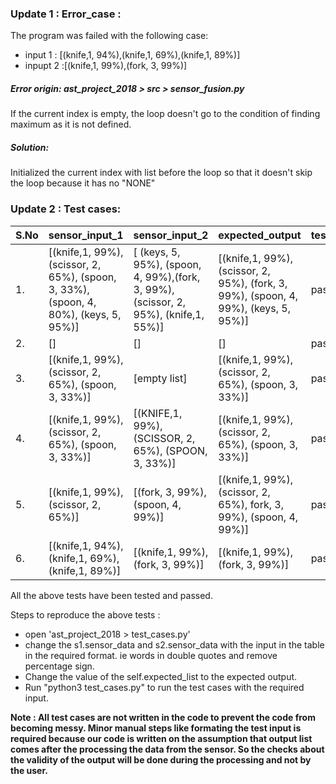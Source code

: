 
### Update 1 : Error_case :

The program was failed with the following case:    
* input 1 : [(knife,1, 94%),(knife,1, 69%),(knife,1, 89%)]
* inpupt 2 :[(knife,1, 99%),(fork, 3, 99%)]

##### Error origin: ast_project_2018 > src > sensor_fusion.py
If the current index is empty, the loop doesn't go to the condition of finding maximum as it is not defined.
##### Solution: 
Initialized the current index with list before the loop so that it doesn't skip the loop because it has no "NONE"

### Update 2 : Test cases:
| S.No  | sensor_input_1  | sensor_input_2  | expected_output | test_case  |
|---|---|---| --- | --- |
| 1. | [(knife,1, 99%), (scissor, 2, 65%), (spoon, 3, 33%), (spoon, 4, 80%), (keys, 5, 95%)]  | [ (keys, 5, 95%), (spoon, 4, 99%),(fork, 3, 99%), (scissor, 2, 95%), (knife,1, 55%)]  | [(knife,1, 99%), (scissor, 2, 95%), (fork, 3, 99%), (spoon, 4, 99%), (keys, 5, 95%)]  | passed |
| 2. | []  |  [] | [] | passed
| 3. |  [(knife,1, 99%), (scissor, 2, 65%), (spoon, 3, 33%)] | [empty list] | [(knife,1, 99%), (scissor, 2, 65%), (spoon, 3, 33%)] | passed |
| 4. | [(knife,1, 99%), (scissor, 2, 65%), (spoon, 3, 33%)] | [(KNIFE,1, 99%), (SCISSOR, 2, 65%), (SPOON, 3, 33%)] | [(knife,1, 99%), (scissor, 2, 65%), (spoon, 3, 33%)] | passed |
| 5. | [(knife,1, 99%), (scissor, 2, 65%)] | [(fork, 3, 99%), (spoon, 4, 99%)] | [(knife,1, 99%), (scissor, 2, 65%), fork, 3, 99%), (spoon, 4, 99%)] | passed |
| 6. | [(knife,1, 94%),(knife,1, 69%),(knife,1, 89%)] | [(knife,1, 99%),(fork, 3, 99%)] | [(knife,1, 99%),(fork, 3, 99%)] | passed |

All the above tests have been tested and passed. 

Steps to reproduce the above tests :
* open 'ast_project_2018 > test_cases.py'
* change the s1.sensor_data and s2.sensor_data with the input in the table in the required format. ie words in double quotes and remove percentage sign.
* Change the value of the self.expected_list to the expected output.
* Run "python3 test_cases.py" to run the test cases with the required input.

**Note : All test cases are not written in the code to prevent the code from becoming messy. Minor manual steps like formating the test input is required because our code is written on the assumption that output list comes after the processing the data from the sensor. So the checks about the validity of the output will be done during the processing and not by the user.**

